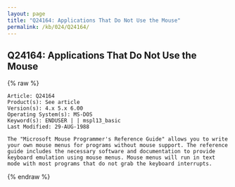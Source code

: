 ```yaml
---
layout: page
title: "Q24164: Applications That Do Not Use the Mouse"
permalink: /kb/024/Q24164/
---
```


## Q24164: Applications That Do Not Use the Mouse

{% raw %}

	Article: Q24164
	Product(s): See article
	Version(s): 4.x 5.x 6.00
	Operating System(s): MS-DOS
	Keyword(s): ENDUSER | | mspl13_basic
	Last Modified: 29-AUG-1988
	
	The "Microsoft Mouse Programmer's Reference Guide" allows you to write
	your own mouse menus for programs without mouse support. The reference
	guide includes the necessary software and documentation to provide
	keyboard emulation using mouse menus. Mouse menus will run in text
	mode with most programs that do not grab the keyboard interrupts.

{% endraw %}
